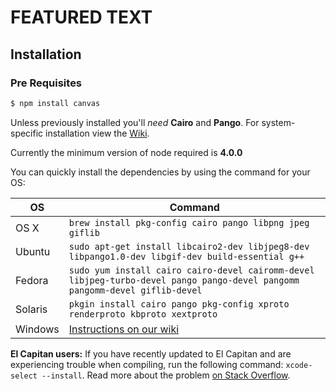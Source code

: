 # FEATURED TEXT

## Installation

### Pre Requisites

```bash
$ npm install canvas
```

Unless previously installed you'll _need_ __Cairo__ and __Pango__. For system-specific installation view the [Wiki](https://github.com/Automattic/node-canvas/wiki/_pages).

Currently the minimum version of node required is __4.0.0__

You can quickly install the dependencies by using the command for your OS:

OS | Command
----- | -----
OS X | `brew install pkg-config cairo pango libpng jpeg giflib`
Ubuntu | `sudo apt-get install libcairo2-dev libjpeg8-dev libpango1.0-dev libgif-dev build-essential g++`
Fedora | `sudo yum install cairo cairo-devel cairomm-devel libjpeg-turbo-devel pango pango-devel pangomm pangomm-devel giflib-devel`
Solaris | `pkgin install cairo pango pkg-config xproto renderproto kbproto xextproto`
Windows | [Instructions on our wiki](https://github.com/Automattic/node-canvas/wiki/Installation---Windows)

**El Capitan users:** If you have recently updated to El Capitan and are experiencing trouble when compiling, run the following command: `xcode-select --install`. Read more about the problem [on Stack Overflow](http://stackoverflow.com/a/32929012/148072).
